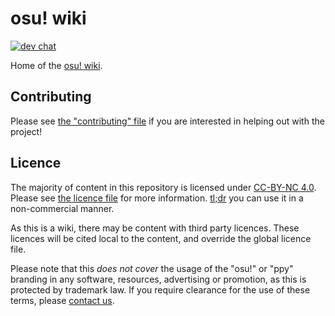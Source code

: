 # osu! wiki

[![dev chat](https://discordapp.com/api/guilds/188630481301012481/widget.png?style=shield)](https://discord.gg/ppy)

Home of the [osu! wiki](https://osu.ppy.sh/wiki).

## Contributing

Please see [the "contributing" file](CONTRIBUTING.md) if you are interested in helping out with the project!

## Licence

The majority of content in this repository is licensed under [CC-BY-NC 4.0](https://creativecommons.org/licenses/by-nc/4.0/legalcode). Please see [the licence file](LICENCE.md) for more information. [tl;dr](https://tldrlegal.com/license/creative-commons-attribution-noncommercial-4.0-international-(cc-by-nc-4.0)) you can use it in a non-commercial manner.

As this is a wiki, there may be content with third party licences. These licences will be cited local to the content, and override the global licence file.

Please note that this *does not cover* the usage of the "osu!" or "ppy" branding in any software, resources, advertising or promotion, as this is protected by trademark law. If you require clearance for the use of these terms, please [contact us](mailto:contact@ppy.sh).

